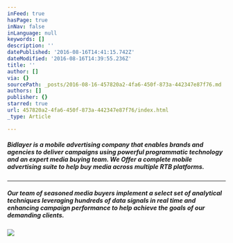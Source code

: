 ```yaml
---
inFeed: true
hasPage: true
inNav: false
inLanguage: null
keywords: []
description: ''
datePublished: '2016-08-16T14:41:15.742Z'
dateModified: '2016-08-16T14:39:55.236Z'
title: ''
author: []
via: {}
sourcePath: _posts/2016-08-16-457820a2-4fa6-450f-873a-442347e87f76.md
authors: []
publisher: {}
starred: true
url: 457820a2-4fa6-450f-873a-442347e87f76/index.html
_type: Article

---
```

##### Bidlayer is a mobile advertising company that enables brands and agencies to deliver campaigns using powerful programmatic technology and an expert media buying team. We Offer a complete mobile advertising suite to help buy media across multiple RTB platforms.

****

##### Our team of seasoned media buyers implement a select set of analytical techniques leveraging hundreds of data signals in real time and enhancing campaign performance to help achieve the goals of our demanding clients.
![](https://the-grid-user-content.s3-us-west-2.amazonaws.com/5b7a5b37-e94f-4304-b4cb-c41ab281baab.png)